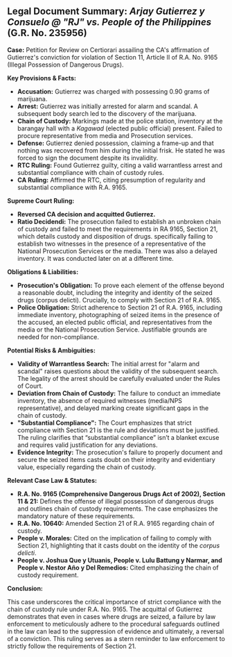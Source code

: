 ## Legal Document Summary: *Arjay Gutierrez y Consuelo @ "RJ" vs. People of the Philippines* (G.R. No. 235956)

**Case:** Petition for Review on Certiorari assailing the CA's affirmation of Gutierrez's conviction for violation of Section 11, Article II of R.A. No. 9165 (Illegal Possession of Dangerous Drugs).

**Key Provisions & Facts:**

*   **Accusation:** Gutierrez was charged with possessing 0.90 grams of marijuana.
*   **Arrest:** Gutierrez was initially arrested for alarm and scandal. A subsequent body search led to the discovery of the marijuana.
*   **Chain of Custody:**  Markings made at the police station, inventory at the barangay hall with a *Kagawad* (elected public official) present. Failed to procure representative from media and Prosecution services.
*   **Defense:** Gutierrez denied possession, claiming a frame-up and that nothing was recovered from him during the initial frisk. He stated he was forced to sign the document despite its invalidity.
*   **RTC Ruling:**  Found Gutierrez guilty, citing a valid warrantless arrest and substantial compliance with chain of custody rules.
*   **CA Ruling:** Affirmed the RTC, citing presumption of regularity and substantial compliance with R.A. 9165.

**Supreme Court Ruling:**

*   **Reversed CA decision and acquitted Gutierrez.**
*   **Ratio Decidendi:** The prosecution failed to establish an unbroken chain of custody and failed to meet the requirements in RA 9165, Section 21, which details custody and disposition of drugs. specifically failing to establish two witnesses in the presence of a representative of the National Prosecution Services or the media. There was also a delayed inventory. It was conducted later on at a different time.

**Obligations & Liabilities:**

*   **Prosecution's Obligation:** To prove each element of the offense beyond a reasonable doubt, including the integrity and identity of the seized drugs (corpus delicti).  Crucially, to comply with Section 21 of R.A. 9165.
*   **Police Obligation:** Strict adherence to Section 21 of R.A. 9165, including immediate inventory, photographing of seized items in the presence of the accused, an elected public official, and representatives from the media or the National Prosecution Service. Justifiable grounds are needed for non-compliance.

**Potential Risks & Ambiguities:**

*   **Validity of Warrantless Search:** The initial arrest for "alarm and scandal" raises questions about the validity of the subsequent search. The legality of the arrest should be carefully evaluated under the Rules of Court.
*   **Deviation from Chain of Custody:** The failure to conduct an immediate inventory, the absence of required witnesses (media/NPS representative), and delayed marking create significant gaps in the chain of custody.
*   **"Substantial Compliance":**  The Court emphasizes that strict compliance with Section 21 is the rule and deviations must be justified. The ruling clarifies that “substantial compliance” isn’t a blanket excuse and requires valid justification for any deviations.
*   **Evidence Integrity:** The prosecution's failure to properly document and secure the seized items casts doubt on their integrity and evidentiary value, especially regarding the chain of custody.

**Relevant Case Law & Statutes:**

*   **R.A. No. 9165 (Comprehensive Dangerous Drugs Act of 2002), Section 11 & 21:**  Defines the offense of illegal possession of dangerous drugs and outlines chain of custody requirements. The case emphasizes the mandatory nature of these requirements.
*   **R.A. No. 10640:** Amended Section 21 of R.A. 9165 regarding chain of custody.
*   **People v. Morales:** Cited on the implication of failing to comply with Section 21, highlighting that it casts doubt on the identity of the *corpus delicti*.
*   **People v. Joshua Que y Utuanis, People v. Lulu Battung y Narmar, and People v. Nestor Año y Del Remedios:**  Cited emphasizing the chain of custody requirement.

**Conclusion:**

This case underscores the critical importance of strict compliance with the chain of custody rule under R.A. No. 9165. The acquittal of Gutierrez demonstrates that even in cases where drugs are seized, a failure by law enforcement to meticulously adhere to the procedural safeguards outlined in the law can lead to the suppression of evidence and ultimately, a reversal of a conviction. This ruling serves as a stern reminder to law enforcement to strictly follow the requirements of Section 21.
